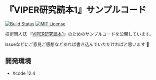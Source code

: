 # 『VIPER研究読本1』サンプルコード

[![Build Status](https://app.bitrise.io/app/0e74ed291fcdc375/status.svg?token=rcCo8NNE4pltqyxwOfvYEA&branch=master)](https://app.bitrise.io/app/0e74ed291fcdc375)
[![MIT License](http://img.shields.io/badge/license-MIT-blue.svg?style=flat)](LICENSE)


技術同人誌 『[VIPER研究読本1](https://swift.booth.pm/items/1758609)』のためのサンプルコードを公開しています。

issueなどにご意見ご感想などあれば書き込んでいただければと思います :pray:

## 開発環境

- Xcode 12.4
